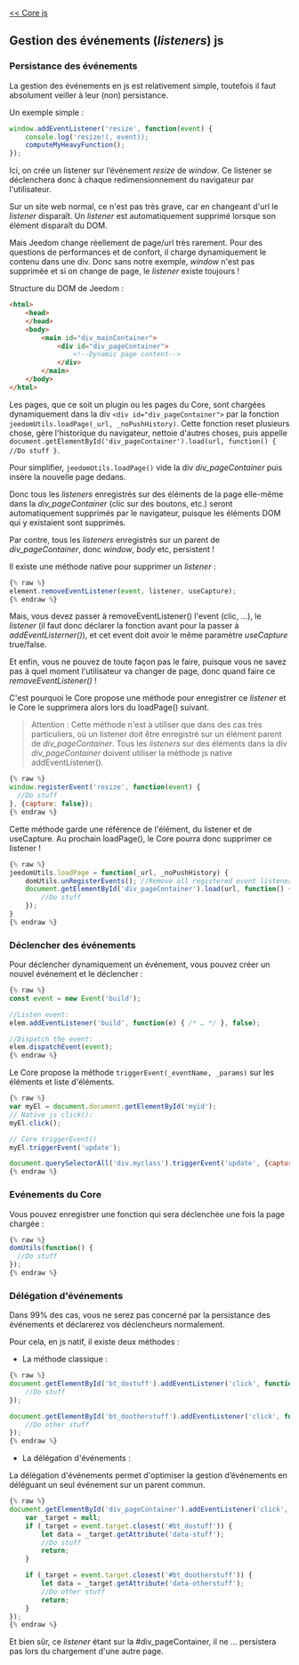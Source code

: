 [<< Core js](index.md)  
## Gestion des événements (*listeners*) js

### Persistance des événements

La gestion des événements en js est relativement simple, toutefois il faut absolument veiller à leur (non) persistance.

Un exemple simple :

````js
window.addEventListener('resize', function(event) {
    console.log('resize!(, event));
    computeMyHeavyFunction();
});
````

Ici, on crée un listener sur l’événement *resize* de *window*. Ce listener se déclenchera donc à chaque redimensionnement du navigateur par l'utilisateur.

Sur un site web normal, ce n'est pas très grave, car en changeant d'url le *listener* disparaît. Un *listener* est automatiquement supprimé lorsque son élément disparaît du DOM.

Mais Jeedom change réellement de page/url très rarement. Pour des questions de performances et de confort, il charge dynamiquement le contenu dans une div. Donc sans notre exemple, *window* n'est pas supprimée et si on change de page, le *listener* existe toujours !

Structure du DOM de Jeedom :

````html
<html>
    <head>
    </head>
    <body>
        <main id="div_mainContainer">
            <div id="div_pageContainer">
                <!--Dynamic page content-->
            </div>
        </main>
    </body>
</html>
````

Les pages, que ce soit un plugin ou les pages du Core, sont chargées dynamiquement dans la div `<div id="div_pageContainer">` par la fonction `jeedomUtils.loadPage(_url, _noPushHistory)`. Cette fonction reset plusieurs chose, gère l'historique du navigateur, nettoie d'autres choses, puis appelle `document.getElementById('div_pageContainer').load(url, function() { //Do stuff }`.

Pour simplifier, `jeedomUtils.loadPage()` vide la div *div_pageContainer* puis insère la nouvelle page dedans.

Donc tous les *listeners* enregistrés sur des éléments de la page elle-même dans la *div_pageContainer* (clic sur des boutons, etc.) seront automatiquement supprimés par le navigateur, puisque les éléments DOM qui y existaient sont supprimés.

Par contre, tous les *listeners* enregistrés sur un parent de *div_pageContainer*, donc *window*, *body* etc, persistent !

Il existe une méthode native pour supprimer un *listener* :

````js
{% raw %}
element.removeEventListener(event, listener, useCapture);
{% endraw %}
````

Mais, vous devez passer à removeEventListener() l'event (clic, ...), le *listener* (il faut donc déclarer la fonction avant pour la passer à *addEventListerner()*), et cet event doit avoir le même paramètre *useCapture* true/false.

Et enfin, vous ne pouvez de toute façon pas le faire, puisque vous ne savez pas à quel moment l'utilisateur va changer de page, donc quand faire ce *removeEventListener()* !

C'est pourquoi le Core propose une méthode pour enregistrer ce *listener* et le Core le supprimera alors lors du loadPage() suivant.

> Attention : Cette méthode n'est à utiliser que dans des cas très particuliers, où un listener doit être enregistré sur un élément parent de *div_pageContainer*. Tous les *listeners* sur des éléments dans la div *div_pageContainer* doivent utiliser la méthode js native addEventListener().

````js
{% raw %}
window.registerEvent('resize', function(event) {
  //Do stuff
}, {capture: false});
{% endraw %}
````

Cette méthode garde une référence de l'élément, du listener et de useCapture. Au prochain loadPage(), le Core pourra donc supprimer ce listener !

````js
{% raw %}
jeedomUtils.loadPage = function(_url, _noPushHistory) {
    domUtils.unRegisterEvents(); //Remove all registered event listeners
    document.getElementById('div_pageContainer').load(url, function() {
        //Do stuff
    });
}
{% endraw %}
````

### Déclencher des événements

Pour déclencher dynamiquement un événement, vous pouvez créer un nouvel événement et le déclencher :

````js
{% raw %}
const event = new Event('build');

//Listen event:
elem.addEventListener('build', function(e) { /* … */ }, false);

//Dispatch the event:
elem.dispatchEvent(event);
{% endraw %}
````

Le Core propose la méthode `triggerEvent(_eventName, _params)` sur les éléments et liste d'éléments.

````js
{% raw %}
var myEl = document.document.getElementById('myid');
// Native js click():
myEl.click();

// Core triggerEvent()
myEl.triggerEvent('update');

document.querySelectorAll('div.myclass').triggerEvent('update', {capture: false, bubbles: false, detail: 'myclass'});
{% endraw %}
````

### Evénements du Core

Vous pouvez enregistrer une fonction qui sera déclenchée une fois la page chargée :

````js
{% raw %}
domUtils(function() {
  //Do stuff
});
{% endraw %}
````

### Délégation d'événements

Dans 99% des cas, vous ne serez pas concerné par la persistance des événements et déclarerez vos déclencheurs normalement.

Pour cela, en js natif, il existe deux méthodes :

- La méthode classique :

````js
{% raw %}
document.getElementById('bt_dostuff').addEventListener('click', function(event) {
    //Do stuff
});

document.getElementById('bt_dootherstuff').addEventListener('click', function(event) {
    //Do other stuff
});
{% endraw %}
````

- La délégation d'événements :

La délégation d'événements permet d'optimiser la gestion d’événements en déléguant un seul événement sur un parent commun.

````js
{% raw %}
document.getElementById('div_pageContainer').addEventListener('click', function(event) {
    var _target = null;
    if (_target = event.target.closest('#bt_dostuff')) {
        let data = _target.getAttribute('data-stuff');
        //Do stuff
        return;
    }

    if (_target = event.target.closest('#bt_dootherstuff')) {
        let data = _target.getAttribute('data-otherstuff');
        //Do other stuff
        return;
    }
});
{% endraw %}
````

Et bien sûr, ce *listener* étant sur la #div_pageContainer, il ne ... persistera pas lors du chargement d'une autre page.